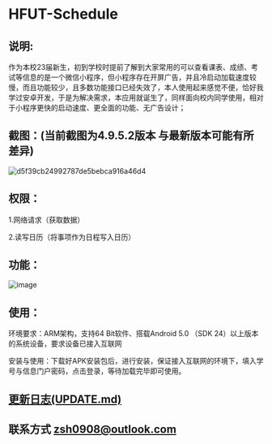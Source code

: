 # HFUT-Schedule

## 说明:
作为本校23届新生，初到学校时提前了解到大家常用的可以查看课表、成绩、考试等信息的是一个微信小程序，但小程序存在开屏广告，并且冷启动加载速度较慢，而且功能较少，且多数功能接口已经失效了，本人使用起来感觉不便，恰好我学过安卓开发，于是为解决需求，本应用就诞生了，同样面向校内同学使用，相对于小程序更快的启动速度、更全面的功能、无广告设计；

## 截图：(当前截图为4.9.5.2版本 与最新版本可能有所差异)
![d5f39cb24992787de5bebca916a46d4](https://github.com/user-attachments/assets/b943cf4f-6fe1-47ff-9eaa-6c4aba9bc8fd)


## 权限：
1.网络请求（获取数据）

2.读写日历（将事项作为日程写入日历）

## 功能：
![image](https://github.com/Chiu-xaH/HFUT-Schedule/assets/116127902/421e3664-1cc9-485b-81ed-52354c9c79a4)

## 使用：
环境要求：ARM架构，支持64 Bit软件、搭载Android 5.0 （SDK 24）以上版本的系统设备，要求设备已接入互联网

安装与使用：下载好APK安装包后，进行安装，保证接入互联网的环境下，填入学号与信息门户密码，点击登录，等待加载完毕即可使用。

## [更新日志(UPDATE.md)](https://github.com/Chiu-xaH/HFUT-Schedule/blob/main/UPDATE.md)
## 联系方式 zsh0908@outlook.com



